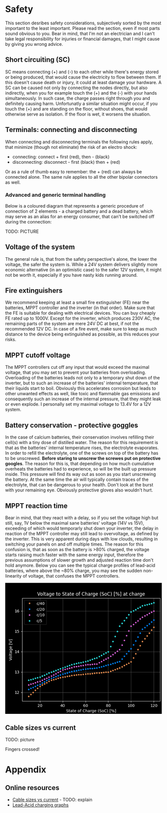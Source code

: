 # Safety
This section desribes safety considerations, subjectively sorted by the most important to the least important. Please read the section, even if most parts sound obvious to you.
Bear in mind, that I'm not an electrician and I can't take legal responsibility for injuries or financial damages, that I might cause by giving you wrong advice. 

## Short circuiting (SC)
SC means connecting (+) and (-) to each other while there's energy stored or being produced, that would cause the electricity to flow between them. 
If this doesn't cause death or injury, it could at least damage your hardware. 
A SC can be caused not only by connecting the nodes directly, but also indirectly, when you for example touch the (+) and the (-) with your hands simultaneously. 
In such case, the charge passes right through you and definitely causing harm.
Unfortunatly a similar situation might occur, if you touch the (+) and are standing on the floor, without shoes, that would otherwise serve as isolation. If the floor is wet, it worsens the situation. 

## Terminals: connecting and disconnecting
When connecting and disconnecting terminals the following rules apply, that minimize (though not eliminate) the risk of an electro shock: 
- connecting: connect + first (red), then - (black)
- disconnecting: disconnect - first (black) then + (red)

Or as a rule of thumb easy to remember: the + (red) can always be connected alone.
The same rule applies to all the other bipolar connectors as well.

### Advanced and generic terminal handling
Below is a coloured diagram that represents a generic procedure of connection of 2 elements - 
a charged battery and a dead battery, which may serve as an alias for an energy consumer, that can't be switched off during the connection:

TODO: PICTURE 

## Voltage of the system
The general rule is, that from the safety perspective's alone, the lower the voltage, the safer the system is.
While a 24V system delivers slightly more economic alternative (in an optimistic case) to the safer 12V system, it might not be worth it, especially if you have nasty kids running around.

## Fire extinguishers
We recommend keeping at least a small fire extinguisher (FE) near the batteries, MPPT controller and the inverter (in that order). 
Make sure that the FE is suitable for dealing with electrical devices. You can buy cheaply FE rated up to 1000V. 
Except for the inverter, which produces 230V AC, the remaining parts of the system are mere 24V DC at best, if not the recommended 12V DC.
In case of a fire event, make sure to keep as much distance to the device being extinguished as possible, as this reduces your risks.

## MPPT cutoff voltage
The MPPT controllers cut off any input that would exceed the maximal voltage, that you may set to prevent your batteries from overloading.
Overloading of the batteries leads not only to a temporary shut down of the inverter, but to such an increase of the batteries' internal temperature, that their liquids start to boil. 
Obviously this accelerates corrosion but leads to other unwanted effects as well, like toxic and flammable gas emissions and consequently such an increase of the internal pressure, that they might leak or even explode.
I personally set my maximal voltage to 13.4V for a 12V system.

## Battery conservation - protective goggles
In the case of calcium batteries, their conservation involves refilling their cell(s) with a tiny dose of distilled water.
The reason for this requirement is that as the batteries' internal temperature rises, the electrolyte evaporates.
In order to refill the electrolyte, one of the screws on top of the battery has to be unscrewed. 
**Before staring to unscrew the screwes put on protective googles**.
The reason for this is, that depending on how much cumulative overheats the batteries had to experience, so will be the built up pressure inside. 
This pressure will find its way out as soon as you start unscrewing the battery.
At the same time the air will typically contain traces of the electrolyte, that can be dangerous to your health.
Don't look at the burst with your remaining eye.
Obviously protective gloves also wouldn't hurt.


## MPPT reaction time
Bear in mind, that they react with a delay, so if you set the voltage high but still, say, 1V below the maximal sane batteries' voltage (14V vs 15V), exceeding of which would temporarly shut down your inverter, the delay in reaction of the MPPT controller may still lead to overvoltage, as defined by the inverter. 
This is very apparent during days with low clouds, resulting in switching your panels on and off multiple times. 
The reason for this confusion is, that as soon as the battery is >80% charged, the voltage starts raising much faster with the same energy input, therefore the previous assumptions of slower growth and adjusted reaction time don't hold anymore.
Below you can see the typical charge profiles of lead-acid batteries, where above the ~80% charge, you may see the sudden non-linearity of voltage, that confuses the MPPT controllers.

![bat-charge](../data/voltage-2-soc-charge.png)

## Cable sizes vs current

TODO: picture


Fingers crossed!

# Appendix
## Online resources
- [Cable sizes vs current](https://www.spwales.com/cable-size-current-rating-chart) - TODO: explain
- [Lead-Acid charging graphs](http://www.scubaengineer.com/documents/lead_acid_battery_charging_graphs.pdf)
